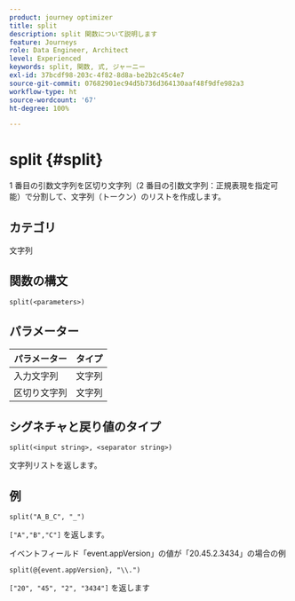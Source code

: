 ```yaml
---
product: journey optimizer
title: split
description: split 関数について説明します
feature: Journeys
role: Data Engineer, Architect
level: Experienced
keywords: split, 関数, 式, ジャーニー
exl-id: 37bcdf98-203c-4f82-8d8a-be2b2c45c4e7
source-git-commit: 07682901ec94d5b736d364130aaf48f9dfe982a3
workflow-type: ht
source-wordcount: '67'
ht-degree: 100%

---
```


# split {#split}

1 番目の引数文字列を区切り文字列（2 番目の引数文字列：正規表現を指定可能）で分割して、文字列（トークン）のリストを作成します。

## カテゴリ

文字列

## 関数の構文

`split(<parameters>)`

## パラメーター

| パラメーター | タイプ |
|-----------|------------------|
| 入力文字列 | 文字列 |
| 区切り文字列 | 文字列 |

## シグネチャと戻り値のタイプ

`split(<input string>, <separator string>)`

文字列リストを返します。

## 例

`split("A_B_C", "_")`

`["A","B","C"]` を返します。

イベントフィールド「event.appVersion」の値が「20.45.2.3434」の場合の例

`split(@{event.appVersion}, "\\.")`

`["20", "45", "2", "3434"]` を返します
